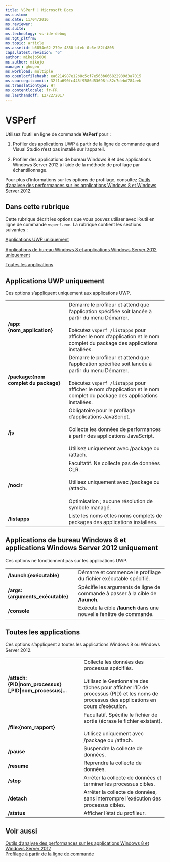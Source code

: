 ```yaml
---
title: VSPerf | Microsoft Docs
ms.custom: 
ms.date: 11/04/2016
ms.reviewer: 
ms.suite: 
ms.technology: vs-ide-debug
ms.tgt_pltfrm: 
ms.topic: article
ms.assetid: b5854e62-279e-4850-bfeb-0c6ef82f4805
caps.latest.revision: "6"
author: mikejo5000
ms.author: mikejo
manager: ghogen
ms.workload: multiple
ms.openlocfilehash: ea6214987e12b8c5cf7e563b666822989d3a7015
ms.sourcegitcommit: 32f1a690fc445f9586d53698fc82c7debd784eeb
ms.translationtype: HT
ms.contentlocale: fr-FR
ms.lasthandoff: 12/22/2017
---
```

# <a name="vsperf"></a>VSPerf
Utilisez l’outil en ligne de commande **VsPerf** pour :  
  
1.  Profiler des applications UWP à partir de la ligne de commande quand Visual Studio n’est pas installé sur l’appareil.  
  
2.  Profiler des applications de bureau Windows 8 et des applications Windows Server 2012 à l’aide de la méthode de profilage par échantillonnage.  
  
 Pour plus d’informations sur les options de profilage, consultez [Outils d’analyse des performances sur les applications Windows 8 et Windows Server 2012](../profiling/performance-tools-on-windows-8-and-windows-server-2012-applications.md).  
  
##  <a name="BKMK_In_this_topic"></a> Dans cette rubrique  
 Cette rubrique décrit les options que vous pouvez utiliser avec l’outil en ligne de commande `vsperf.exe`. La rubrique contient les sections suivantes :  
  
 [Applications UWP uniquement](#BKMK_windows_store_apps_only)  
  
 [Applications de bureau Windows 8 et applications Windows Server 2012 uniquement](#BKMK_Windows_8_classic_applications_and_Windows_Server_2012_applications_only)  
  
 [Toutes les applications](#BKMK_All_applications)  
  
##  <a name="BKMK_windows_store_apps_only"></a> Applications UWP uniquement  
 Ces options s’appliquent uniquement aux applications UWP.  
  
|||  
|-|-|  
|**/app:{nom_application}**|Démarre le profileur et attend que l’application spécifiée soit lancée à partir du menu Démarrer.<br /><br /> Exécutez `vsperf /listapps` pour afficher le nom d’application et le nom complet du package des applications installées.|  
|**/package:{nom complet du package}**|Démarre le profileur et attend que l’application spécifiée soit lancée à partir du menu Démarrer.<br /><br /> Exécutez `vsperf /listapps` pour afficher le nom d’application et le nom complet du package des applications installées.|  
|**/js**|Obligatoire pour le profilage d’applications JavaScript.<br /><br /> Collecte les données de performances à partir des applications JavaScript.<br /><br /> Utilisez uniquement avec /package ou /attach.|  
|**/noclr**|Facultatif. Ne collecte pas de données CLR.<br /><br /> Utilisez uniquement avec /package ou /attach.<br /><br /> Optimisation ; aucune résolution de symbole managé.|  
|**/listapps**|Liste les noms et les noms complets de packages des applications installées.|  
  
##  <a name="BKMK_Windows_8_classic_applications_and_Windows_Server_2012_applications_only"></a> Applications de bureau Windows 8 et applications Windows Server 2012 uniquement  
 Ces options ne fonctionnent pas sur les applications UWP.  
  
|||  
|-|-|  
|**/launch:{exécutable}**|Démarre et commence le profilage du fichier exécutable spécifié.|  
|**/args:{arguments_exécutable}**|Spécifie les arguments de ligne de commande à passer à la cible de **/launch**.|  
|**/console**|Exécute la cible **/launch** dans une nouvelle fenêtre de commande.|  
  
##  <a name="BKMK_All_applications"></a>Toutes les applications  
 Ces options s’appliquent à toutes les applications Windows 8 ou Windows Server 2012.  
  
|||  
|-|-|  
|**/attach:{PID&#124;nom_processus}[,PID&#124;nom_processus]...**|Collecte les données des processus spécifiés.<br /><br /> Utilisez le Gestionnaire des tâches pour afficher l’ID de processus (PID) et les noms de processus des applications en cours d’exécution.|  
|**/file:{nom_rapport}**|Facultatif. Spécifie le fichier de sortie (écrase le fichier existant).<br /><br /> Utilisez uniquement avec /package ou /attach.|  
|**/pause**|Suspendre la collecte de données.|  
|**/resume**|Reprendre la collecte de données.|  
|**/stop**|Arrêter la collecte de données et terminer les processus cibles.|  
|**/detach**|Arrêter la collecte de données, sans interrompre l’exécution des processus cibles.|  
|**/status**|Afficher l’état du profileur.|  
  
## <a name="see-also"></a>Voir aussi  
 [Outils d’analyse des performances sur les applications Windows 8 et Windows Server 2012](../profiling/performance-tools-on-windows-8-and-windows-server-2012-applications.md)   
 [Profilage à partir de la ligne de commande](../profiling/using-the-profiling-tools-from-the-command-line.md)